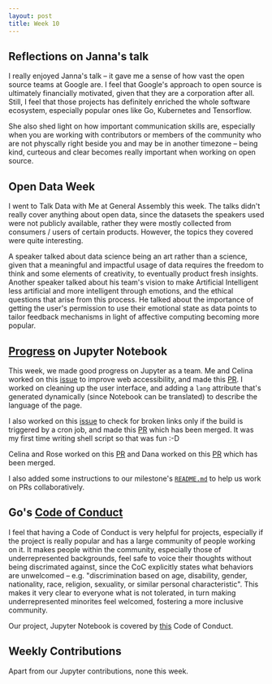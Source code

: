 ```yaml
---
layout: post
title: Week 10
---
```


## Reflections on Janna's talk
I really enjoyed Janna's talk – it gave me a sense of how vast the open source teams at Google are. I feel that Google's approach to open source is ultimately financially motivated, given that they are a corporation after all. Still, I feel that those projects has definitely enriched the whole software ecosystem, especially popular ones like Go, Kubernetes and Tensorflow.

She also shed light on how important communication skills are, especially when you are working with contributors or members of the community who are not physcally right beside you and may be in another timezone – being kind, curteous and clear becomes really important when working on open source.

## Open Data Week

I went to Talk Data with Me at General Assembly this week. The talks didn't really cover anything about open data, since the datasets the speakers used were not publicly available, rather they were mostly collected from consumers / users of certain products. However, the topics they covered were quite interesting.

A speaker talked about data science being an art rather than a science, given that a meaningful and impactful usage of data requires the freedom to think and some elements of creativity, to eventually product fresh insights. Another speaker talked about his team's vision to make Artificial Intelligent less artificial and more intelligent through emotions, and the ethical questions that arise from this process. He talked about the importance of getting the user's permission to use their emotional state as data points to tailor feedback mechanisms in light of affective computing becoming more popular.


## [Progress](https://github.com/nyu-ossd-s18/jupyter-milestones/projects/1) on Jupyter Notebook

This week, we made good progress on Jupyter as a team. Me and Celina worked on this [issue](https://github.com/jupyter/notebook/issues/3471) to improve web accessibility, and made this [PR](https://github.com/jupyter/notebook/pull/3507). I worked on cleaning up the user interface, and adding a `lang` attribute that's generated dynamically (since Notebook can be translated) to describe the language of the page.

I also worked on this [issue](https://github.com/jupyter/notebook/issues/3292) to check for broken links only if the build is triggered by a cron job, and made this [PR](https://github.com/jupyter/notebook/pull/3493) which has been merged. It was my first time writing shell script so that was fun :-D

Celina and Rose worked on this [PR](https://github.com/jupyter/notebook/pull/3511) and Dana worked on this [PR](https://github.com/jupyter/notebook/pull/3494) which has been merged.

I also added some instructions to our milestone's [`README.md`](https://github.com/nyu-ossd-s18/jupyter-milestones) to help us work on PRs collaboratively.

## Go's [Code of Conduct](https://golang.org/conduct)
I feel that having a Code of Conduct is very helpful for projects, especially if the project is really popular and has a large community of people working on it. It makes people within the community, especially those of underrepresented backgrounds, feel safe to voice their thoughts without being discrimated against, since the CoC explicitly states what behaviors are unwelcomed – e.g. "discrimination based on age, disability, gender, nationality, race, religion, sexuality, or similar personal characteristic". This makes it very clear to everyone what is not tolerated, in turn making underrepresented minorites feel welcomed, fostering a more inclusive community.

Our project, Jupyter Notebook is covered by [this](https://github.com/jupyter/governance/blob/master/conduct/code_of_conduct.md) Code of Conduct.

## Weekly Contributions
Apart from our Jupyter contributions, none this week.